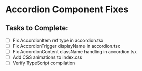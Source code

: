 # Accordion Component Fixes

## Tasks to Complete:
- [ ] Fix AccordionItem ref type in accordion.tsx
- [ ] Fix AccordionTrigger displayName in accordion.tsx
- [ ] Fix AccordionContent className handling in accordion.tsx
- [ ] Add CSS animations to index.css
- [ ] Verify TypeScript compilation
